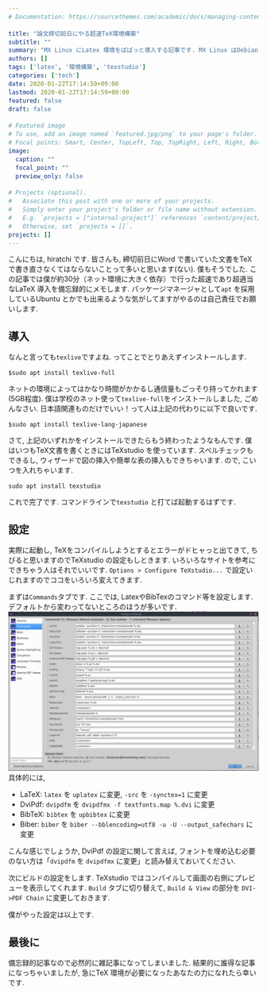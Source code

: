 ```yaml
---
# Documentation: https://sourcethemes.com/academic/docs/managing-content/

title: "論文締切前日にやる超速TeX環境構築"
subtitle: ""
summary: "MX Linux にLatex 環境をぱぱっと導入する記事です. MX Linux はDebian ベースのOSですので, パッケージマネージャとしてapt を採用しているOS を使っている方も参考になるのではないでしょうか. それと僕はCUIでTeXのコンパイルはしない主義(できないだけ)なので, TeXstudio 入れて気軽にTeX を始めました. そんな記事です."
authors: []
tags: ['latex', '環境構築', 'texstudio']
categories: ['tech']
date: 2020-01-22T17:14:59+09:00
lastmod: 2020-01-22T17:14:59+09:00
featured: false
draft: false

# Featured image
# To use, add an image named `featured.jpg/png` to your page's folder.
# Focal points: Smart, Center, TopLeft, Top, TopRight, Left, Right, BottomLeft, Bottom, BottomRight.
image:
  caption: ""
  focal_point: ""
  preview_only: false

# Projects (optional).
#   Associate this post with one or more of your projects.
#   Simply enter your project's folder or file name without extension.
#   E.g. `projects = ["internal-project"]` references `content/project/deep-learning/index.md`.
#   Otherwise, set `projects = []`.
projects: []
---
```


こんにちは, hiratchi です.
皆さんも, 締切前日にWord で書いていた文書をTeXで書き直さなくてはならないことって多いと思います(ない).
僕もそうでした.
この記事では僕が約30分（ネット環境に大きく依存）で行った超速であり超適当なLaTeX 導入を備忘録的にメモします.
パッケージマネージャとして`apt` を採用しているUbuntu とかでも出来るような気がしてますがやるのは自己責任でお願いします.

## 導入
なんと言っても`texlive`ですよね.
ってことでとりあえずインストールします.
```console
$sudo apt install texlive-full
```
ネットの環境によってはかなり時間がかかるし通信量もごっそり持ってかれます(5GB程度).
僕は学校のネット使って`texlive-full`をインストールしました, ごめんなさい.
日本語関連ものだけでいい！って人は上記の代わりに以下で良いです.
```console
$sudo apt install texlive-lang-japanese
```
さて, 上記のいずれかをインストールできたらもう終わったようなもんです.
僕はいつもTeX文書を書くときにはTeXstudio を使っています.
スペルチェックもできるし, ウィザードで図の挿入や簡単な表の挿入もできちゃいます.
ので, こいつを入れちゃいます.
```console
sudo apt install texstudio
```
これで完了です.
コマンドラインで`texstudio` と打てば起動するはずです.

## 設定
 実際に起動し, TeXをコンパイルしようとするとエラーがドヒャっと出てきて, ちびると思いますのでTeXstudio の設定もしときます.
いろいろなサイトを参考にできちゃう人はそれでいいです.
`Options > Configure TeXstudio...` で設定いじれますのでココをいろいろ変えてきます.

まずは`Commands`タブです.
ここでは, LatexやBibTexのコマンド等を設定します.
デフォルトから変わってないところのほうが多いです.
![TeXStudio Commands の設定](texstudio_setting.png)
具体的には,
* LaTeX: `latex` を `uplatex` に変更, `-src` を `-synctex=1` に変更
* DviPdf: `dvipdfm` を `dvipdfmx -f textfonts.map %.dvi` に変更
* BibTeX: `bibtex` を `upbibtex` に変更
* Biber:  `biber` を `biber --bblencoding=utf8 -u -U --output_safechars` に変更

こんな感じでしょうか, DviPdf の設定に関して言えば, フォントを埋め込む必要のない方は「`dvipdfm` を `dvipdfmx` に変更」と読み替えておいてください.

次にビルドの設定をします.
TeXstudio ではコンパイルして画面の右側にプレビューを表示してくれます.
`Build` タブに切り替えて, `Build & View` の部分を `DVI->PDF Chain` に変更しておきます.

僕がやった設定は以上です.

## 最後に
備忘録的記事なので必然的に雑記事になってしまいました.
結果的に誰得な記事になっちゃいましたが, 急にTeX 環境が必要になったあなたの力になれたら幸いです. 
